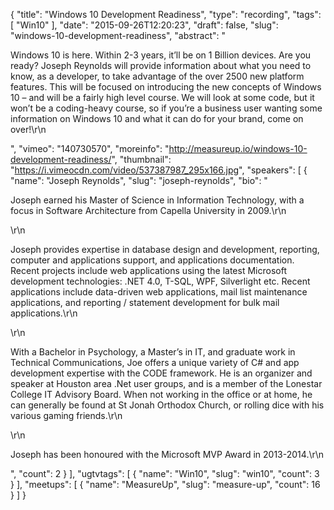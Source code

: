 {
  "title": "Windows 10 Development Readiness",
  "type": "recording",
  "tags": [
    "Win10"
  ],
  "date": "2015-09-26T12:20:23",
  "draft": false,
  "slug": "windows-10-development-readiness",
  "abstract": "<p>Windows 10 is here. Within 2-3 years, it’ll be on 1 Billion devices. Are you ready? Joseph Reynolds will provide information about what you need to know, as a developer, to take advantage of the over 2500 new platform features. This will be focused on introducing the new concepts of Windows 10 – and will be a fairly high level course. We will look at some code, but it won’t be a coding-heavy course, so if you’re a business user wanting some information on Windows 10 and what it can do for your brand, come on over!\r\n</p>",
  "vimeo": "140730570",
  "moreinfo": "http://measureup.io/windows-10-development-readiness/",
  "thumbnail": "https://i.vimeocdn.com/video/537387987_295x166.jpg",
  "speakers": [
    {
      "name": "Joseph Reynolds",
      "slug": "joseph-reynolds",
      "bio": "<p>Joseph earned his Master of Science in Information Technology, with a focus in Software Architecture from Capella University in 2009.\r\n</p>\r\n<p>Joseph provides expertise in database design and development, reporting, computer and applications support, and applications documentation. Recent projects include web applications using the latest Microsoft development technologies: .NET 4.0, T-SQL, WPF, Silverlight etc. Recent applications include data-driven web applications, mail list maintenance applications, and reporting / statement development for bulk mail applications.\r\n</p>\r\n<p>With a Bachelor in Psychology, a Master’s in IT, and graduate work in Technical Communications, Joe offers a unique variety of C# and app development expertise with the CODE framework. He is an organizer and speaker at Houston area .Net user groups, and is a member of the Lonestar College IT Advisory Board.  When not working in the office or at home, he can generally be found at St Jonah Orthodox Church, or rolling dice with his various gaming friends.\r\n</p>\r\n<p>Joseph has been honoured with the Microsoft MVP Award in 2013-2014.\r\n</p>",
      "count": 2
    }
  ],
  "ugtvtags": [
    {
      "name": "Win10",
      "slug": "win10",
      "count": 3
    }
  ],
  "meetups": [
    {
      "name": "MeasureUp",
      "slug": "measure-up",
      "count": 16
    }
  ]
}